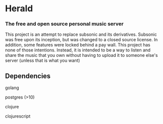 # Herald
### The free and open source personal music server

This project is an attempt to replace subsonic and its derivatives. Subsonic was
free upon its inception, but was changed to a closed source license. In 
addition, some features were locked behind a pay wall. This project has none of 
those intentions. Instead, it is intended to be a way to listen and share the 
music that you own without having to upload it to someone else's server (unless 
that is what you want)

## Dependencies
golang

postgres (>10)

clojure

clojurescript
